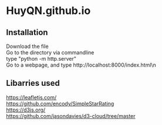 # HuyQN.github.io

## Installation
Download the file<br>
Go to the directory via commandline<br>
type "python -m http.server"<br>
Go to a webpage, and type http://localhost:8000/index.html\n

## Libarries used

https://leafletjs.com/<br>
https://github.com/encody/SimpleStarRating<br>
https://d3js.org/<br>
https://github.com/jasondavies/d3-cloud/tree/master<br>
